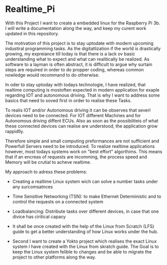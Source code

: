 # Realtime_Pi

With this Project I want to create a embedded linux for the Raspberry Pi 3b.
I will write a documentation along the way, and keep my curent work updated in this repository.

The motivation of this project is to stay uptodate with modern upcoming industiral programming tasks.
As the digitatlization if the world is drastically growing, my expreiance till today is that there is a lack ov basic understanding what to expect and what can realitically be realized. As software to a layman is often abstract, it is difficult to argue why surtain steps are required in order to do propper coding, whereas common nowledge would recommand to do otherwise.

In oder to stay uptoday with todays technologie, I have realized, that realtime computing is mostoften expected in modern application for exaple regarding IOT and autonomous driving. That is why I want to address some basics that need to soved first in order to realise these Tasks.

To realis IOT and/or Autonomous driving it can be observes that severl devices need to be connected. For IOT different Machines and for Autonomous driving diffent ECUs. Also as soon as the possibiliteis of what these connected devices can realise are understood, the application grow rappidlly.

Therefore simple and small computing preformances are not sufficient and Powerfull Servers need to be introduced.
To realize realtime applications however, most todays systems work on "best effort" algorthims. This means that if an encreas of requests are incomming, the process speed and Memory will be crutial to acheve realtime.

My approach to adress these problems:
* Creating a realtime Linux system wich can solve a number tasks under any surcomsatnces
* Time Sensitive Networking (TSN): to make Ethernet Deterministic and to control the requests on a connected system
* Loadbalancing: Distribute tasks over different devices, in case that one divice has ciritical capacy


* It shall be once created with the help of the Linux from Scratch (LFS) guide to get a better understanding of how Linux works under the hub.
* Second I want to create a Yokto project which realises the exact Linux system I have created with the Linux from skratch guide. The Goal is to keep the Linux system felible to changes and be able to migrate the project to other platforms along the way.


